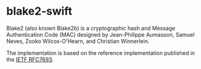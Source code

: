 # blake2-swift

Blake2 (also known Blake2b) is a cryptographic hash and Message Authentication Code (MAC) designed by Jean-Philippe Aumasson, Samuel Neves, Zooko Wilcox-O'Hearn, and Christian    Winnerlein.

The implementation is based on the reference implementation published in the [IETF RFC7693](https://datatracker.ietf.org/doc/html/rfc7693).
